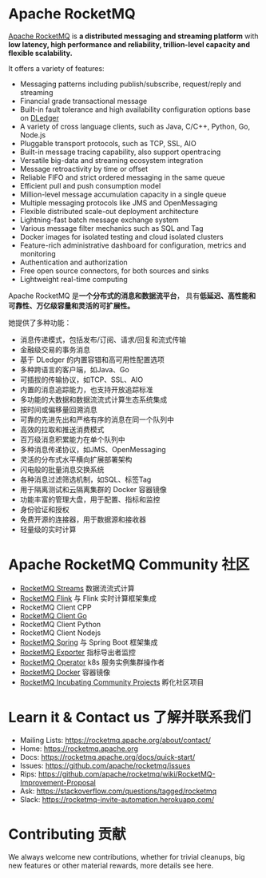 

Apache RocketMQ
======

[Apache RocketMQ](https://rocketmq.apache.org/) 
is **a distributed messaging and streaming platform** 
with **low latency, high performance and reliability, 
trillion-level capacity and flexible scalability.**

It offers a variety of features:

* Messaging patterns including publish/subscribe, request/reply and streaming
* Financial grade transactional message
* Built-in fault tolerance and high availability configuration options base on [DLedger](https://github.com/openmessaging/openmessaging-storage-dledger)
* A variety of cross language clients, such as Java, C/C++, Python, Go, Node.js
* Pluggable transport protocols, such as TCP, SSL, AIO
* Built-in message tracing capability, also support opentracing
* Versatile big-data and streaming ecosystem integration
* Message retroactivity by time or offset
* Reliable FIFO and strict ordered messaging in the same queue
* Efficient pull and push consumption model
* Million-level message accumulation capacity in a single queue
* Multiple messaging protocols like JMS and OpenMessaging
* Flexible distributed scale-out deployment architecture
* Lightning-fast batch message exchange system
* Various message filter mechanics such as SQL and Tag
* Docker images for isolated testing and cloud isolated clusters
* Feature-rich administrative dashboard for configuration, metrics and monitoring
* Authentication and authorization
* Free open source connectors, for both sources and sinks
* Lightweight real-time computing

Apache RocketMQ 是**一个分布式的消息和数据流平台**，
具有**低延迟、高性能和可靠性、万亿级容量和灵活的可扩展性。**

她提供了多种功能：
* 消息传递模式，包括发布/订阅、请求/回复和流式传输
* 金融级交易的事务消息
* 基于 DLedger 的内置容错和高可用性配置选项
* 多种跨语言的客户端，如Java、Go
* 可插拔的传输协议，如TCP、SSL、AIO
* 内置的消息追踪能力，也支持开放追踪标准
* 多功能的大数据和数据流流式计算生态系统集成
* 按时间或偏移量回溯消息
* 可靠的先进先出和严格有序的消息在同一个队列中
* 高效的拉取和推送消费模式
* 百万级消息积累能力在单个队列中
* 多种消息传递协议，如JMS、OpenMessaging
* 灵活的分布式水平横向扩展部署架构
* 闪电般的批量消息交换系统
* 各种消息过滤筛选机制，如SQL、标签Tag
* 用于隔离测试和云隔离集群的 Docker 容器镜像
* 功能丰富的管理大盘，用于配置、指标和监控
* 身份验证和授权
* 免费开源的连接器，用于数据源和接收器
* 轻量级的实时计算


# Apache RocketMQ Community 社区
* [RocketMQ Streams](https://github.com/apache/rocketmq-streams) 数据流流式计算
* [RocketMQ Flink](https://github.com/apache/rocketmq-flink) 与 Flink 实时计算框架集成
* RocketMQ Client CPP
* [RocketMQ Client Go](https://github.com/apache/rocketmq-client-go)
* RocketMQ Client Python
* RocketMQ Client Nodejs
* [RocketMQ Spring](https://github.com/apache/rocketmq-spring) 与 Spring Boot 框架集成
* [RocketMQ Exporter](https://github.com/apache/rocketmq-exporter) 指标导出者监控
* [RocketMQ Operator](https://github.com/apache/rocketmq-operator) k8s 服务实例集群操作者
* [RocketMQ Docker](https://github.com/apache/rocketmq-docker) 容器镜像
* [RocketMQ Incubating Community Projects](https://github.com/apache/rocketmq-externals) 孵化社区项目


# Learn it & Contact us 了解并联系我们
* Mailing Lists: https://rocketmq.apache.org/about/contact/
* Home: https://rocketmq.apache.org
* Docs: https://rocketmq.apache.org/docs/quick-start/
* Issues: https://github.com/apache/rocketmq/issues
* Rips: https://github.com/apache/rocketmq/wiki/RocketMQ-Improvement-Proposal
* Ask: https://stackoverflow.com/questions/tagged/rocketmq
* Slack: https://rocketmq-invite-automation.herokuapp.com/


# Contributing 贡献
We always welcome new contributions, whether for trivial cleanups, 
big new features or other material rewards, more details see here.

